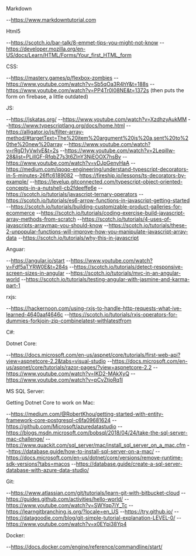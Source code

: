 Markdown

--https://www.markdowntutorial.com

Html5

--https://scotch.io/bar-talk/8-emmet-tips-you-might-not-know
--https://developer.mozilla.org/en-US/docs/Learn/HTML/Forms/Your_first_HTML_form

CSS:

--https://mastery.games/p/flexbox-zombies
--https://www.youtube.com/watch?v=Sb5qOa3R4hY&t=188s
--https://www.youtube.com/watch?v=PP4Tr0l08NE&t=1372s (then puts the form on firebase, a little outdated)

JS:

--https://jskatas.org/
--https://www.youtube.com/watch?v=XzdhzyAukMM
--https://www.typescriptlang.org/docs/home.html
--https://alligator.io/js/filter-array-method/#targetText=The%20item%20argument%20is%20a,sent%20to%20the%20new%20array
--https://www.youtube.com/watch?v=rRgD1yVwIvE&t=2s
--https://www.youtube.com/watch?v=2LeqilIw-28&list=PLillGF-RfqbZ7s3t6ZInY3NjEOOX7hsBv
--https://www.youtube.com/watch?v=vDJpGenyHaA
--https://medium.com/iqoqo-engineering/understand-typescript-decorators-in-5-minutes-26ffc6189082
--https://fireship.io/lessons/ts-decorators-by-example/
--https://levelup.gitconnected.com/typescript-object-oriented-concepts-in-a-nutshell-cb2fdeeffe6e
--https://scotch.io/tutorials/javascript-ternary-operators
--https://scotch.io/tutorials/es6-arrow-functions-in-javascript-getting-started
--https://scotch.io/tutorials/building-customizable-product-galleries-for-ecommerce
--https://scotch.io/tutorials/coding-exercise-build-javascript-array-methods-from-scratch
--https://scotch.io/tutorials/4-uses-of-javascripts-arraymap-you-should-know
--https://scotch.io/tutorials/these-2-unpopular-functions-will-improve-how-you-manipulate-javascript-array-data
--https://scotch.io/tutorials/why-this-in-javascript

Anguar:

--https://angular.io/start
--https://www.youtube.com/watch?v=Fdf5aTYRW0E&t=284s
--https://scotch.io/tutorials/detect-responsive-screen-sizes-in-angular
--https://scotch.io/tutorials/mvc-in-an-angular-world
--https://scotch.io/tutorials/testing-angular-with-jasmine-and-karma-part-1

rxjs:

--https://hackernoon.com/using-rxjs-to-handle-http-requests-what-ive-learned-4640aaf4646c
--https://scotch.io/tutorials/rxjs-operators-for-dummies-forkjoin-zip-combinelatest-withlatestfrom

C#:

Dotnet Core:

--https://docs.microsoft.com/en-us/aspnet/core/tutorials/first-web-api?view=aspnetcore-2.2&tabs=visual-studio
--https://docs.microsoft.com/en-us/aspnet/core/tutorials/razor-pages/?view=aspnetcore-2.2
--https://www.youtube.com/watch?v=IKD2-MAkXyQ
--https://www.youtube.com/watch?v=pCvZtjoRq1I

MS SQL Server:

Getting Dotnet Core to work on Mac:

--https://medium.com/@RobertKhou/getting-started-with-entity-framework-core-postgresql-c6fa09681624
--https://github.com/Microsoft/azuredatastudio
--https://blogs.msdn.microsoft.com/bobsql/2018/04/24/take-the-sql-server-mac-challenge/
--https://www.quackit.com/sql_server/mac/install_sql_server_on_a_mac.cfm
--https://database.guide/how-to-install-sql-server-on-a-mac/
--https://docs.microsoft.com/en-us/dotnet/core/versions/remove-runtime-sdk-versions?tabs=macos
--https://database.guide/create-a-sql-server-database-with-azure-data-studio/

Git:

--https://www.atlassian.com/git/tutorials/learn-git-with-bitbucket-cloud
--https://guides.github.com/activities/hello-world/
--https://www.youtube.com/watch?v=SWYqp7iY_Tc
--https://learngitbranching.js.org/?locale=en_US
--https://try.github.io/
--https://datagoodie.com/blog/git-simple-tutorial-explanation-LEVEL-0/
--https://www.youtube.com/watch?v=x0EYpi38Yp4

Docker:

--https://docs.docker.com/engine/reference/commandline/start/
